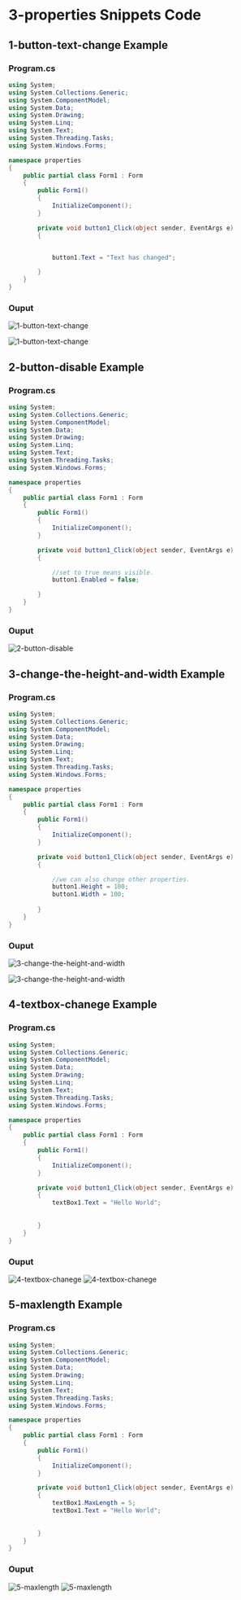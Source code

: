 # 3-properties Snippets Code

## 1-button-text-change Example

### Program.cs

```c#
using System;
using System.Collections.Generic;
using System.ComponentModel;
using System.Data;
using System.Drawing;
using System.Linq;
using System.Text;
using System.Threading.Tasks;
using System.Windows.Forms;

namespace properties
{
    public partial class Form1 : Form
    {
        public Form1()
        {
            InitializeComponent();
        }

        private void button1_Click(object sender, EventArgs e)
        {


            button1.Text = "Text has changed";

        }
    }
}


```

### Ouput

![1-button-text-change](media/1.png)

![1-button-text-change](media/2.png)

## 2-button-disable Example

### Program.cs

```c#
using System;
using System.Collections.Generic;
using System.ComponentModel;
using System.Data;
using System.Drawing;
using System.Linq;
using System.Text;
using System.Threading.Tasks;
using System.Windows.Forms;

namespace properties
{
    public partial class Form1 : Form
    {
        public Form1()
        {
            InitializeComponent();
        }

        private void button1_Click(object sender, EventArgs e)
        {

            //set to true means visible.
            button1.Enabled = false;

        }
    }
}


```

### Ouput

![2-button-disable](media/3.png)


## 3-change-the-height-and-width Example

### Program.cs

```c#
using System;
using System.Collections.Generic;
using System.ComponentModel;
using System.Data;
using System.Drawing;
using System.Linq;
using System.Text;
using System.Threading.Tasks;
using System.Windows.Forms;

namespace properties
{
    public partial class Form1 : Form
    {
        public Form1()
        {
            InitializeComponent();
        }

        private void button1_Click(object sender, EventArgs e)
        {

            //we can also change other properties.
            button1.Height = 100;
            button1.Width = 100;
            
        }
    }
}


```
### Ouput

![3-change-the-height-and-width](media/4.png)

![3-change-the-height-and-width](media/5.png)

## 4-textbox-chanege Example

### Program.cs

```c#
using System;
using System.Collections.Generic;
using System.ComponentModel;
using System.Data;
using System.Drawing;
using System.Linq;
using System.Text;
using System.Threading.Tasks;
using System.Windows.Forms;

namespace properties
{
    public partial class Form1 : Form
    {
        public Form1()
        {
            InitializeComponent();
        }

        private void button1_Click(object sender, EventArgs e)
        {
            textBox1.Text = "Hello World";
          
            
        }
    }
}

```
### Ouput

![4-textbox-chanege](media/6.png)
![4-textbox-chanege](media/7.png)

## 5-maxlength Example

### Program.cs

```c#
using System;
using System.Collections.Generic;
using System.ComponentModel;
using System.Data;
using System.Drawing;
using System.Linq;
using System.Text;
using System.Threading.Tasks;
using System.Windows.Forms;

namespace properties
{
    public partial class Form1 : Form
    {
        public Form1()
        {
            InitializeComponent();
        }

        private void button1_Click(object sender, EventArgs e)
        {
            textBox1.MaxLength = 5;
            textBox1.Text = "Hello World";
          
            
        }
    }
}


```
### Ouput

![5-maxlength](media/8.png)
![5-maxlength](media/9.png)



